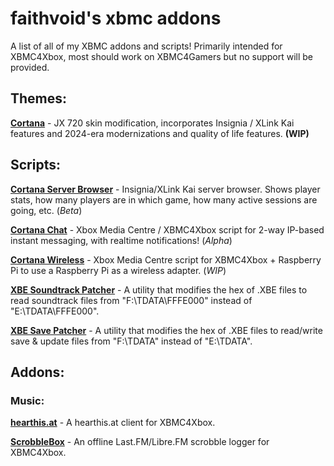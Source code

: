 # faithvoid's xbmc addons
A list of all of my XBMC addons and scripts! Primarily intended for XBMC4Xbox, most should work on XBMC4Gamers but no support will be provided.

## Themes:
[**Cortana**](https://github.com/faithvoid/skin.cortana) - JX 720 skin modification, incorporates Insignia / XLink Kai features and 2024-era modernizations and quality of life features. **(WIP)**

## Scripts:
[**Cortana Server Browser**](https://github.com/faithvoid/script.cortanaserverbrowser) - Insignia/XLink Kai server browser. Shows player stats, how many players are in which game, how many active sessions are going, etc. (*Beta*)

[**Cortana Chat**](https://github.com/faithvoid/script.cortanachat) - Xbox Media Centre / XBMC4Xbox script for 2-way IP-based instant messaging, with realtime notifications! (*Alpha*)

[**Cortana Wireless**](https://github.com/faithvoid/script.cortanawireless) - Xbox Media Centre script for XBMC4Xbox + Raspberry Pi to use a Raspberry Pi as a wireless adapter. (*WIP*)

[**XBE Soundtrack Patcher**](https://github.com/faithvoid/script.xbesoundtrackpatcher) - A utility that modifies the hex of .XBE files to read soundtrack files from "F:\TDATA\FFFE000" instead of "E:\TDATA\FFFE000".

[**XBE Save Patcher**](https://github.com/faithvoid/script.xbesavepatcher) - A utility that modifies the hex of .XBE files to read/write save & update files from "F:\TDATA\" instead of "E:\TDATA\".

## Addons:
### Music:
[**hearthis.at**](https://github.com/faithvoid/plugin.music.hearthisat) - A hearthis.at client for XBMC4Xbox.

[**ScrobbleBox**](https://github.com/faithvoid/script.scrobblebox) - An offline Last.FM/Libre.FM scrobble logger for XBMC4Xbox.


